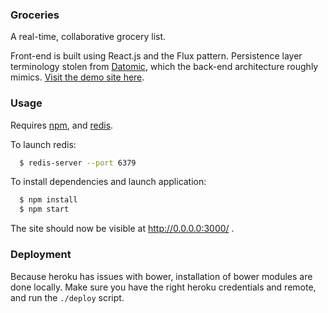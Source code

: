### Groceries

A real-time, collaborative grocery list.

Front-end is built using React.js and the Flux pattern. Persistence layer terminology stolen from [Datomic](http://www.datomic.com/), which the back-end architecture roughly mimics. [Visit the demo site here](https://graoceries.herokuapp.com/).

### Usage

Requires [npm](https://www.npmjs.com/), and [redis](http://redis.io/).

To launch redis:
```bash
  $ redis-server --port 6379
```

To install dependencies and launch application:
```bash
  $ npm install
  $ npm start
```

The site should now be visible at http://0.0.0.0:3000/ .

### Deployment

Because heroku has issues with bower, installation of bower modules are done locally. Make sure you have the right heroku credentials and remote, and run the ```./deploy``` script.
